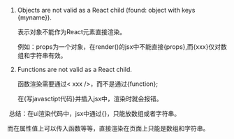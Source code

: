 1. Objects are not valid as a React child (found: object with keys {myname}). 

   表示对象不能作为React元素直接渲染。

   例如：props为一个对象，在render()的jsx中不能直接{props},而{xxx}仅对数组和字符串有效。

   

2. Functions are not valid as a React child. 

   函数渲染需要通过< xxx />，而不是通过{function};

   在{写javasctipt代码}并插入jsx中，渲染时就会报错。

​			总结：在ui渲染代码中，jsx中通过{}，只能放数组或者字符串。

​                        而在属性值上可以传入函数等等，直接渲染在页面上只能是数组和字符串。